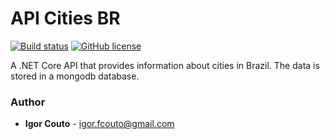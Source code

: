 # API Cities BR
[![Build status](https://dev.azure.com/igor-couto/cities-br/_apis/build/status/cities-br-api%20-%20CI)](https://dev.azure.com/igor-couto/cities-br/_build/latest?definitionId=1)
[![GitHub license](https://img.shields.io/github/license/igor-couto/cities-br-api.svg)](https://github.com/igor-couto/cities-br-api/blob/master/LICENSE)



A .NET Core API that provides information about cities in Brazil. The data is stored in a mongodb database.

### Author

* **Igor Couto** - [igor.fcouto@gmail.com](mailto:igor.fcouto@gmail.com)
